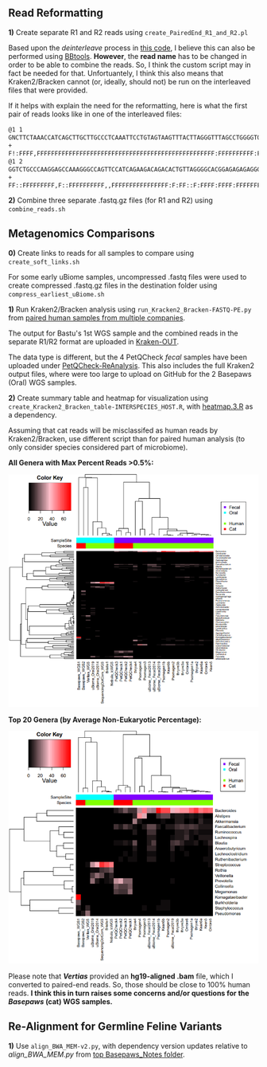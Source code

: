 ## Read Reformatting

**1)** Create separate R1 and R2 reads using `create_PairedEnd_R1_and_R2.pl`

Based upon the *deinterleave* process in [this code](https://github.com/metashot/kraken2/blob/master/modules/bbtools.nf), I believe this can also be performed using [BBtools](https://jgi.doe.gov/data-and-tools/software-tools/bbtools/).  **However**, the **read name** has to be changed in order to be able to combine the reads.  So, I think the custom script may in fact be needed for that.  Unfortuantely, I think this also means that Kraken2/Bracken cannot (or, ideally, should not) be run on the interleaved files that were provided.

If it helps with explain the need for the reformatting, here is what the first pair of reads looks like in one of the interleaved files:

```
@1 1
GNCTTCTAAACCATCAGCTTGCTTGCCCTCAAATTCCTGTAGTAAGTTTACTTAGGGTTTAGCCTGGGGTGGGAGGTGATGAGAGGGACCTCTGTTCATCCCCTTCCTTGCTTCCATCATGTCCCTGATTAGACCACCTTCCCTCCAGCAC
+
F!:FFFF,FFFFFFFFFFFFFFFFFFFFFFFFFFFFFFFFFFFFFFFFFFFFFFFFFF:FFFFFFFFFF:FFFFF:FFFFFFFFFFFFFFFFFFFFF:FFFFFFFFFFFFFFFFFFFFFF:FFFFFFFF:FFFFFFFFFFFFFFFFFFFFF
@1 2
GGTCTGCCCAAGGAGCCAAAGGGCCAGTTCCATCAGAAGACAGACACTGTTAGGGGCACGGAGAGAGAGGGCAGAAATCTTCATCCATAAACTATCTACGAAAATATCGGGCTCCAACTTTTTATCCTTTCACTGAAGTATCTGTTAGCAA
+
FF::FFFFFFFFF,F::FFFFFFFFFF,,FFFFFFFFFFFFFFFF:F:FF::F:FFFF:FFFF:FFFFFFFFFFFFFFFFFFFFFF:FFFFFFFFFF::FF,FFFFFFFF:FFFFFFF:F,F,F:F:,F,F:FFFFFFFFFF:FFFFF:FF

```

**2)** Combine three separate .fastq.gz files (for R1 and R2) using `combine_reads.sh`

## Metagenomics Comparisons

**0)** Create links to reads for all samples to compare using `create_soft_links.sh`

For some early uBiome samples, uncompressed .fastq files were used to create compressed .fastq.gz files in the destination folder using `compress_earliest_uBiome.sh`

**1)** Run Kraken2/Bracken analysis using `run_Kracken2_Bracken-FASTQ-PE.py` from [paired human samples from multiple companies](https://github.com/cwarden45/DTC_Scripts/tree/master/Psomagen_Viome/Kraken2_analysis).

The output for Bastu's 1st WGS sample and the combined reads in the separate R1/R2 format are uploaded in [Kraken-OUT](https://github.com/cwarden45/Bastu_Cat_Genome/tree/master/Basepaws_Notes/Reformat_Basepaws_WGS2_and_Combine/Kraken-OUT).

The data type is different, but the 4 PetQCheck *fecal* samples have been uploaded under [PetQCheck-ReAnalysis](https://github.com/cwarden45/Bastu_Cat_Genome/tree/master/PetQCheck-ReAnalysis).  This also includes the full Kraken2 output files, where were too large to upload on GitHub for the 2 Basepaws (Oral) WGS samples.

**2)** Create summary table and heatmap for visualization using `create_Kracken2_Bracken_table-INTERSPECIES_HOST.R`, with [heatmap.3.R](https://github.com/obigriffith/biostar-tutorials/blob/master/Heatmaps/heatmap.3.R) as a dependency.

Assuming that cat reads will be misclassifed as human reads by Kraken2/Bracken, use different script than for paired human analysis (to only consider species considered part of microbiome).

**All Genera with Max Percent Reads >0.5%:**

![Filter Post Bracken-Adjustment Percent Quantified Clustering](n29_FILTERED_Braken_genera-heatmap_quantified.PNG "Filter Post Bracken-Adjustment Percent Quantified Clustering")

**Top 20 Genera (by Average Non-Eukaryotic Percentage):**

![Top 20 Classifications](n29_FILTERED_Braken_genera-heatmap_quantified-TOP20.PNG "Top 20 Classifications")

Please note that ***Vertias*** provided an **hg19-aligned .bam** file, which I converted to paired-end reads.  So, those should be close to 100% human reads.  **I think this in turn raises some concerns and/or questions for the *Basepaws* (cat) WGS samples.**

## Re-Alignment for Germline Feline Variants

**1)** Use `align_BWA_MEM-v2.py`, with dependency version updates relative to *align_BWA_MEM.py* from [top Basepaws_Notes folder](https://github.com/cwarden45/Bastu_Cat_Genome/tree/master/Basepaws_Notes).
